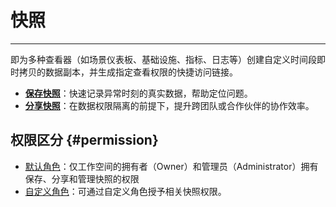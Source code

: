 # 快照
---

即为多种查看器（如场景仪表板、基础设施、指标、日志等）创建自定义时间段即时拷贝的数据副本，并生成指定查看权限的快捷访问链接。

- [**保存快照**](./save-snapshot.md)：快速记录异常时刻的真实数据，帮助定位问题。  
- [**分享快照**](./share-snapshot.md)：在数据权限隔离的前提下，提升跨团队或合作伙伴的协作效率。


## 权限区分 {#permission}

- [默认角色](../../management/role-management.md#descrip)：仅工作空间的拥有者（Owner）和管理员（Administrator）拥有保存、分享和管理快照的权限
- [自定义角色](../../management/role-management.md#customized-roles)：可通过自定义角色授予相关快照权限。
